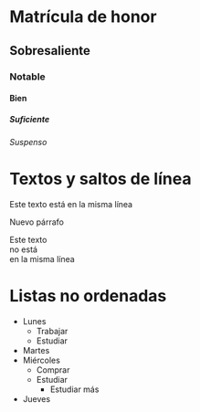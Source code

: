 # Matrícula de honor
## Sobresaliente
### Notable
#### Bien
##### Suficiente
###### Suspenso

# Textos y saltos de línea

Este texto
está en 
la misma línea

Nuevo párrafo  

Este texto  
no está  
en la misma línea

# Listas no ordenadas

* Lunes
    * Trabajar
    * Estudiar
* Martes
* Miércoles
  * Comprar
  * Estudiar
    * Estudiar más
*  Jueves